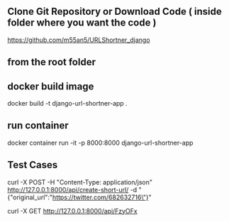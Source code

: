 ## Clone Git Repository or Download Code ( inside folder where you want the code ) 
https://github.com/m55an5/URLShortner_django

## from the root folder

## docker build image
docker build -t django-url-shortner-app .

## run container 
docker container run -it -p 8000:8000 django-url-shortner-app 

## Test Cases
curl -X POST -H "Content-Type: application/json" http://127.0.0.1:8000/api/create-short-url/ -d "{\"original_url\":\"https://twitter.com/682632716\"}"

curl -X GET http://127.0.0.1:8000/api/FzyOFx
